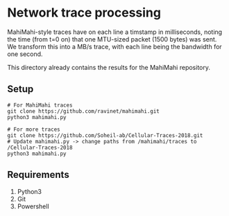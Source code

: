 # Network trace processing
MahiMahi-style traces have on each line a timstamp in milliseconds, noting the time (from t=0 on) that one MTU-sized packet (1500 bytes) was sent. We transform this into a MB/s trace, with each line being the bandwidth for one second.

This directory already contains the results for the MahiMahi repository.

## Setup
```
# For MahiMahi traces
git clone https://github.com/ravinet/mahimahi.git
python3 mahimahi.py

# For more traces
git clone https://github.com/Soheil-ab/Cellular-Traces-2018.git
# Update mahimahi.py -> change paths from /mahimahi/traces to /Cellular-Traces-2018
python3 mahimahi.py
```

## Requirements
1. Python3
2. Git
3. Powershell